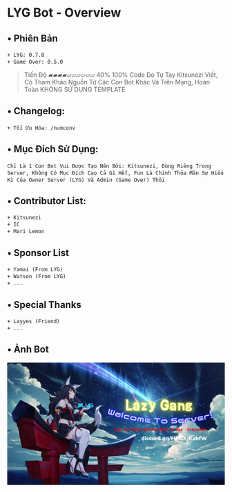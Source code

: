 # LYG Bot - Overview
## • Phiên Bản
    + LYG: 0.7.8
    + Game Over: 0.5.0
> Tiến Độ ▰▰▰▰▱▱▱▱▱▱ 40%
> 100% Code Do Tự Tay Kitsunezi Viết, Có Tham Khảo Nguồn Từ Các Con Bot Khác Và Trên Mạng, Hoàn Toàn KHÔNG SỬ DỤNG TEMPLATE
## • Changelog: 
    + Tối Ưu Hóa: /numconv
## • Mục Đích Sử Dụng:
    Chỉ Là 1 Con Bot Vui Được Tạo Nên Bởi: Kitsunezi, Dùng Riêng Trong Server, Không Có Mục Đích Cao Cả Gì Hết, Fun Là Chính Thỏa Mãn Sự Hiếu Kì Của Owner Server (LYG) Và Admin (Game Over) Thôi
## • Contributor List:
    + Kitsunezi
    + IC
    + Mari Lemon
## • Sponsor List
    + Yamai (From LYG)
    + Watson (From LYG)
    + ...
## • Special Thanks
    + Layyes (Friend)
    + ...
## • Ảnh Bot
![Preview image](/Assets/svbanner.png)
